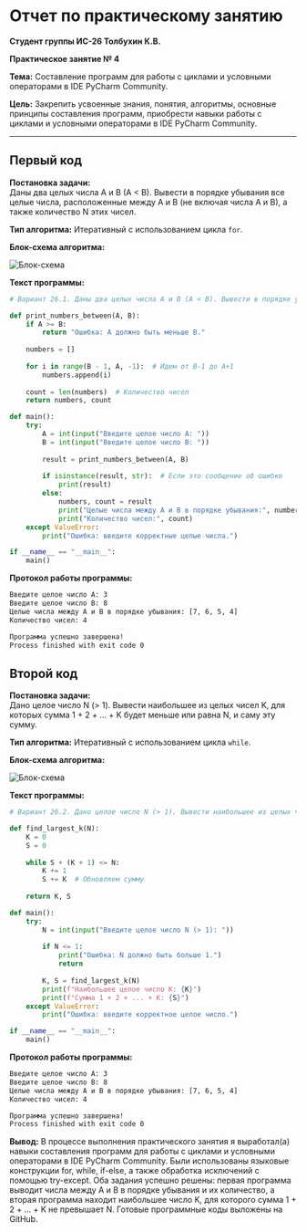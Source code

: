 # Отчет по практическому занятию

**Студент группы ИС-26 Толбухин К.В.**

**Практическое занятие № 4**

**Тема:** Составление программ для работы с циклами и условными операторами в IDE PyCharm Community.

**Цель:** Закрепить усвоенные знания, понятия, алгоритмы, основные принципы составления программ, приобрести навыки работы с циклами и условными операторами в IDE PyCharm Community.

---

## **Первый код**

**Постановка задачи:**  
Даны два целых числа A и B (A < B). Вывести в порядке убывания все целые числа, расположенные между A и B (не включая числа A и B), а также количество N этих чисел.

**Тип алгоритма:** Итеративный с использованием цикла `for`.


**Блок-схема алгоритма:**

![Блок-схема](https://s.iimg.su/s/12/re620HSL552SxmaUSDXy8OOSSvP3PJG0CIPp0RVA.png)

**Текст программы:**

```python
# Вариант 26.1. Даны два целых числа A и B (A < B). Вывести в порядке убывания все целые числа, расположенные между A и B (не включая числа A и B), а также количество N этих чисел.

def print_numbers_between(A, B):
    if A >= B:
        return "Ошибка: A должно быть меньше B."
    
    numbers = []
    
    for i in range(B - 1, A, -1):  # Идем от B-1 до A+1
        numbers.append(i)
    
    count = len(numbers)  # Количество чисел
    return numbers, count

def main():
    try:
        A = int(input("Введите целое число A: "))
        B = int(input("Введите целое число B: "))
        
        result = print_numbers_between(A, B)
        
        if isinstance(result, str):  # Если это сообщение об ошибке
            print(result)
        else:
            numbers, count = result
            print("Целые числа между A и B в порядке убывания:", numbers)
            print("Количество чисел:", count)
    except ValueError:
        print("Ошибка: введите корректные целые числа.")

if __name__ == "__main__":
    main()
```

**Протокол работы программы:**
```sh
Введите целое число A: 3
Введите целое число B: 8
Целые числа между A и B в порядке убывания: [7, 6, 5, 4]
Количество чисел: 4

Программа успешно завершена!
Process finished with exit code 0
```
## **Второй код**

**Постановка задачи:**  
Дано целое число N (> 1). Вывести наибольшее из целых чисел K, для которых сумма 1 + 2 + ... + K будет меньше или равна N, и саму эту сумму.

**Тип алгоритма:** Итеративный с использованием цикла `while`.



**Блок-схема алгоритма:**

![Блок-схема](https://s.iimg.su/s/12/NJaifnTb93scMkFG5OX4DEnBcF6CqXHwrgSg3Bdh.png)

**Текст программы:**

```python
# Вариант 26.2. Дано целое число N (> 1). Вывести наибольшее из целых чисел K, для которых сумма 1 + 2 + ... + K будет меньше или равна N, и саму эту сумму.

def find_largest_k(N):
    K = 0
    S = 0
    
    while S + (K + 1) <= N:
        K += 1
        S += K  # Обновляем сумму
    
    return K, S

def main():
    try:
        N = int(input("Введите целое число N (> 1): "))
        
        if N <= 1:
            print("Ошибка: N должно быть больше 1.")
            return
        
        K, S = find_largest_k(N)
        print(f"Наибольшее целое число K: {K}")
        print(f"Сумма 1 + 2 + ... + K: {S}")
    except ValueError:
        print("Ошибка: введите корректное целое число.")

if __name__ == "__main__":
    main()
```

**Протокол работы программы:**
```sh
Введите целое число A: 3
Введите целое число B: 8
Целые числа между A и B в порядке убывания: [7, 6, 5, 4]
Количество чисел: 4

Программа успешно завершена!
Process finished with exit code 0
```

**Вывод:**
В процессе выполнения практического занятия я выработал(а) навыки составления программ для работы с циклами и условными операторами в IDE PyCharm Community. Были использованы языковые конструкции for, while, if-else, а также обработка исключений с помощью try-except. Оба задания успешно решены: первая программа выводит числа между A и B в порядке убывания и их количество, а вторая программа находит наибольшее число K, для которого сумма 1 + 2 + ... + K не превышает N. Готовые программные коды выложены на GitHub.